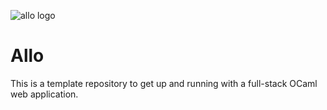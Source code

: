 ![allo logo](https://github.com/pjlast/allo/blob/main/assets/images/logo.png?raw=true)

# Allo

This is a template repository to get up and running with a full-stack OCaml web application.


